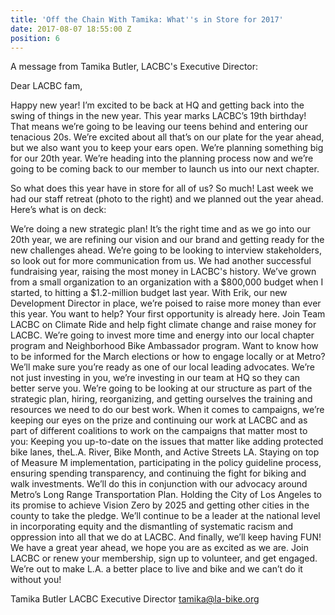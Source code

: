 ```yaml
---
title: 'Off the Chain With Tamika: What''s in Store for 2017'
date: 2017-08-07 18:55:00 Z
position: 6
---
```


A message from Tamika Butler, LACBC's Executive Director:

Dear LACBC fam,

Happy new year! I’m excited to be back at HQ and getting back into the swing of things in the new year. This year marks LACBC’s 19th birthday! That means we’re going to be leaving our teens behind and entering our tenacious 20s. We’re excited about all that’s on our plate for the year ahead, but we also want you to keep your ears open. We’re planning something big for our 20th year. We’re heading into the planning process now and we’re going to be coming back to our member to launch us into our next chapter.

So what does this year have in store for all of us? So much! Last week we had our staff retreat (photo to the right) and we planned out the year ahead. Here’s what is on deck:

We’re doing a new strategic plan! It’s the right time and as we go into our 20th year, we are refining our vision and our brand and getting ready for the new challenges ahead. We’re going to be looking to interview stakeholders, so look out for more communication from us.
We had another successful fundraising year, raising the most money in LACBC's history. We’ve grown from a small organization to an organization with a $800,000 budget when I started, to hitting a $1.2-million budget last year. With Erik, our new Development Director in place, we’re poised to raise more money than ever this year. You want to help? Your first opportunity is already here. Join Team LACBC on Climate Ride and help fight climate change and raise money for LACBC.
We’re going to invest more time and energy into our local chapter program and Neighborhood Bike Ambassador program. Want to know how to be informed for the March elections or how to engage locally or at Metro? We’ll make sure you’re ready as one of our local leading advocates.
We’re not just investing in you, we’re investing in our team at HQ so they can better serve you. We’re going to be looking at our structure as part of the strategic plan, hiring, reorganizing, and getting ourselves the training and resources we need to do our best work.
When it comes to campaigns, we’re keeping our eyes on the prize and continuing our work at LACBC and as part of different coalitions to work on the campaigns that matter most to you:
Keeping you up-to-date on the issues that matter like adding protected bike lanes, theL.A. River, Bike Month, and Active Streets LA.
Staying on top of Measure M implementation, participating in the policy guideline process, ensuring spending transparency, and continuing the fight for biking and walk investments. We’ll do this in conjunction with our advocacy around Metro’s Long Range Transportation Plan.
Holding the City of Los Angeles to its promise to achieve Vision Zero by 2025 and getting other cities in the county to take the pledge.
We’ll continue to be a leader at the national level in incorporating equity and the dismantling of systematic racism and oppression into all that we do at LACBC.
And finally, we’ll keep having FUN! We have a great year ahead, we hope you are as excited as we are. Join LACBC or renew your membership, sign up to volunteer, and get engaged. We’re out to make L.A. a better place to live and bike and we can’t do it without you!

Tamika Butler
LACBC Executive Director
tamika@la-bike.org